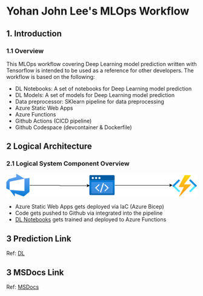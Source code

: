 # Yohan John Lee's MLOps Workflow
## 1. Introduction
### 1.1	Overview

This MLOps workflow covering Deep Learning model prediction written with Tensorflow is intended to be used as a reference for other developers. The workflow is based on the following:
- DL Notebooks: A set of notebooks for Deep Learning model prediction
- DL Models: A set of models for Deep Learning model prediction
- Data preprocessor: SKlearn pipeline for data preprocessing
- Azure Static Web Apps
- Azure Functions
- Github Actions (CICD pipeline)
- Github Codespace (devcontainer & Dockerfile)


## 2 Logical Architecture
### 2.1	Logical System Component Overview
![Figure 1: Logical Architecture Overview](./.images/workflow.png)
- Azure Static Web Apps gets deployed via IaC (Azure Bicep)
- Code gets pushed to Github via integrated into the pipeline
- [DL Notebooks](https://github.com/lyoh001/DLFlight/blob/main/notebook/notebook.ipynb) gets trained and deployed to Azure Functions

## 3 Prediction Link
Ref: [DL](https://purple-dune-0b67df910.1.azurestaticapps.net/)

## 3 MSDocs Link
Ref: [MSDocs](https://docs.microsoft.com/en-us/azure/static-web-apps/functions-bring-your-own/)